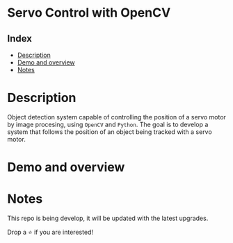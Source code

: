 # Servo Control with OpenCV

## Index

* [Description](#description)
* [Demo and overview](#demo-and-overview)
* [Notes](#notes)

# Description
Object detection system capable of controlling the position of a servo motor by image procesing, using `OpenCV` and `Python`. The goal is to develop a system that follows the position of an object being tracked with a servo motor.

# Demo and overview


# Notes
This repo is being develop, it will be updated with the latest upgrades.

Drop a ⭐ if you are interested!
